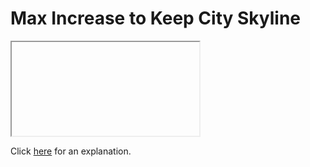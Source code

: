 # Max Increase to Keep City Skyline 

<iframe></iframe>

Click [here](Explanation.md) for an explanation.

